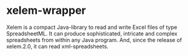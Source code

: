 # xelem-wrapper

Xelem is a compact Java-library to read and write Excel files of type SpreadsheetML. It can produce sophisticated, intricate and complex spreadsheets from within any Java program. And, since the release of xelem.2.0, it can read xml-spreadsheets.
